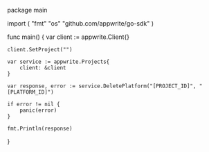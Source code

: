 package main

import (
    "fmt"
    "os"
    "github.com/appwrite/go-sdk"
)

func main() {
    var client := appwrite.Client{}

    client.SetProject("")

    var service := appwrite.Projects{
        client: &client
    }

    var response, error := service.DeletePlatform("[PROJECT_ID]", "[PLATFORM_ID]")

    if error != nil {
        panic(error)
    }

    fmt.Println(response)
}